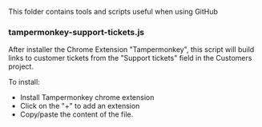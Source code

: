 This folder contains tools and scripts useful when using GitHub

### tampermonkey-support-tickets.js

After installer the Chrome Extension "Tampermonkey", this script will build links to customer tickets from the "Support tickets" field in the Customers project.

To install:
 - Install Tampermonkey chrome extension
 - Click on the "+" to add an extension
 - Copy/paste the content of the file.

